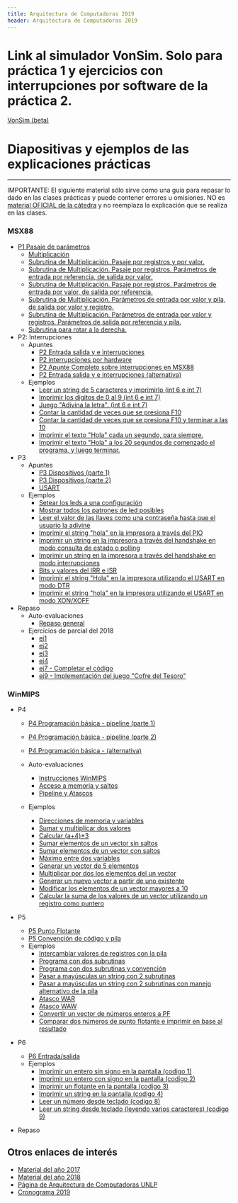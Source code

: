 ```yaml
---
title: Arquitectura de Computadoras 2019
header: Arquitectura de Computadoras 2019
---
```


# Link al simulador VonSim. Solo para práctica 1 y ejercicios con interrupciones por software de la práctica 2.
[VonSim (beta)](https://vonsim.github.io/)

# Diapositivas y ejemplos de las explicaciones prácticas
-------------------------------------------



IMPORTANTE: El siguiente material sólo sirve como una guía para repasar lo dado en las clases prácticas y puede contener errores u omisiones. NO es [material OFICIAL de la cátedra](http://weblidi.info.unlp.edu.ar/catedras/arquitecturaP2003/) y no reemplaza la explicación que se realiza en las clases.

### MSX88

*   [P1 Pasaje de parámetros](clases/clase1.ppt)
    * [Multiplicación](ejemplos/p1ej1.asm)
    * [Subrutina de Multiplicación. Pasaje por registros y por valor.](ejemplos/p1ej2.asm)
    * [Subrutina de Multiplicación. Pasaje por registros. Parámetros de entrada por referencia, de salida por valor.](ejemplos/p1ej3.asm)
    * [Subrutina de Multiplicación. Pasaje por registros. Parámetros de entrada por valor, de salida por referencia.](ejemplos/p1ej4.asm)
    * [Subrutina de Multiplicación. Parámetros de entrada por valor y pila, de salida por valor y registro.](ejemplos/p1ej5.asm)
    * [Subrutina de Multiplicación. Parámetros de entrada por valor y registros. Parámetros de salida por referencia y pila.](ejemplos/p1ej6.asm)
    * [Subrutina para rotar a la derecha.](ejemplos/p1ej7.asm)
*   P2: Interrupciones
    * Apuntes
        *   [P2 Entrada salida y e interrupciones](clases/clase2.ppt)
        *   [P2 interrupciones por hardware](clases/clase2.pdf)
        *   [P2 Apunte Completo sobre interrupciones en MSX88](apuntes/interrupciones.pdf)
        *   [P2 Entrada salida y e interrupciones (alternativa)](clases/clase2alternativa.ppt)
    * Ejemplos
        * [Leer un string de 5 caracteres y imprimirlo (int 6 e int 7)](ejemplos/p2ej1.asm)
        * [Imprimir los dígitos de 0 al 9 (int 6 e int 7)](ejemplos/p2ej2.asm)
        * [Juego "Adivina la letra". (int 6 e int 7)](ejemplos/p2ej3.asm)
        * [Contar la cantidad de veces que se presiona F10](ejemplos/p2ej4.asm)
        * [Contar la cantidad de veces que se presiona F10 y terminar a las 10](ejemplos/p2ej5.asm)
        * [Imprimir el texto "Hola" cada un segundo, para siempre.](ejemplos/p2ej6.asm)
        * [Imprimir el texto "Hola" a los 20 segundos de comenzado el programa, y luego terminar.](ejemplos/p2ej7.asm)
* P3
    * Apuntes
        *   [P3 Dispositivos (parte 1)](clases/clase3-1.ppt)
        *   [P3 Dispositivos (parte 2)](clases/clase3-2.ppt)
        *   [USART](apuntes/usart.pdf)
    * Ejemplos
      * [Setear los leds a una configuración](ejemplos/p3ej1.asm)
      * [Mostrar todos los patrones de led posibles](ejemplos/p3ej2.asm)
      * [Leer el valor de las llaves como una contraseña hasta que el usuario la adivine](ejemplos/p3ej3.asm)
      * [Imprimir el string "hola" en la impresora a través del PIO](ejemplos/p3ej4.asm)
      * [Imprimir un string en la impresora a través del handshake en modo consulta  de estado o polling](ejemplos/p3ej5.asm)
      * [Imprimir un string en la impresora a través del handshake en modo interrupciones](ejemplos/p3ej6.asm)
      * [Bits y valores del IRR e ISR](ejemplos/p3_irr_isr.asm)
      * [Imprimir el string "Hola" en la impresora utilizando el USART en modo DTR](ejemplos/p3_usart_dtr.asm)
      * [Imprimir el string "hola" en la impresora utilizando el USART en modo XON/XOFF](ejemplos/p3_usart_xon.asm)
* Repaso
    * Auto-evaluaciones
        * [Repaso general](https://kahoot.it/challenge/0849538)
    * Ejercicios de parcial del 2018
      * [ej1](ejemplos/1pej1.asm)
      * [ej2](ejemplos/1pej2.asm)
      * [ej3](ejemplos/1pej3.asm)
      * [ej4](ejemplos/1pej4.asm)
      * [ej7 - Completar el código ](ejemplos/1pej7.asm)
      * [ej9 - Implementación del juego "Cofre del Tesoro"](ejemplos/1pej9.asm)




### WinMIPS

*   P4
    *   [P4 Programación básica \- pipeline (parte 1)](clases/clase4-1.ppt)
    *   [P4 Programación básica \- pipeline (parte 2)](clases/clase4-2.ppt)
    *   [P4 Programación básica \- (alternativa)](clases/clase4alternativa.ppt)
    * Auto-evaluaciones
        * [Instrucciones WinMIPS](https://kahoot.it/challenge/0508731)
        * [Acceso a memoria y saltos](https://kahoot.it/challenge/030285)
        * [Pipeline y Atascos](https://kahoot.it/challenge/0781808)

    * Ejemplos
        * [Direcciones de memoria y variables](ejemplos/p4e0.s)
        * [Sumar y multiplicar dos valores](ejemplos/p4e1.s)
        * [Calcular (a+4)*3](ejemplos/p4e2.s)
        * [Sumar elementos de un vector sin saltos ](ejemplos/p4e3.s)
        * [Sumar elementos de un vector con saltos ](ejemplos/p4e4.s)
        * [Máximo entre dos variables ](ejemplos/p4e5.s)
        * [ Generar un vector de 5 elementos ](ejemplos/p4e6.s)
        * [Multiplicar por dos los elementos del un vector ](ejemplos/p4e7.s)
        * [Generar un nuevo vector a partir de uno existente ](ejemplos/p4e8.s)
        * [Modificar los elementos de un vector mayores a 10 ](ejemplos/p4e9.s)
        * [Calcular la suma de los valores de un vector utilizando un registro como puntero](ejemplos/p4e10.s)
*   P5
    *   [P5 Punto Flotante](clases/clase5-1.ppt)
    *   [P5 Convención de código y pila](clases/clase5-2.ppt)
    * Ejemplos
        * [Intercambiar valores de registros con la pila](ejemplos/p5e1.s)
        * [Programa con dos subrutinas](ejemplos/p5e2.s)
        * [Programa con dos subrutinas y convención](ejemplos/p5e3.s)
        * [Pasar a mayúsculas un string con 2 subrutinas](ejemplos/p5e4.s)
        * [Pasar a mayúsculas un string con 2 subrutinas con manejo alternativo de la pila](ejemplos/p5e5.s)
        * [Atasco WAR](ejemplos/p5e6.s)
        * [Atasco WAW](ejemplos/p5e8.s)
        * [Convertir un vector de números enteros a PF](ejemplos/p5e7.s)
        * [Comparar dos números de punto flotante e imprimir en base al resultado](ejemplos/p5e9.s)
*   P6
    * [P6 Entrada/salida](clases/clase6.ppt)
    * Ejemplos
        * [Imprimir un entero sin signo en la pantalla (codigo 1)](ejemplos/p6e1.s)
        * [Imprimir un entero con signo en la pantalla (codigo 2)](ejemplos/p6e2.s)
        * [Imprimir un flotante en la pantalla (codigo 3)](ejemplos/p6e3.s)
        * [Imprimir un string en la pantalla (codigo 4)](ejemplos/p6e4.s)
        * [Leer un número desde teclado (codigo 8)](ejemplos/p6e5.s)
        * [Leer un string desde teclado (leyendo varios caracteres) (codigo 9)](ejemplos/p6e6.s)

* Repaso




Otros enlaces de interés
------------------------

*   [Material del año 2017](2017/index.html)
*   [Material del año 2018](2018/index.html)
*   [Página de Arquitectura de Computadoras UNLP](http://weblidi.info.unlp.edu.ar/catedras/arquitecturaP2003/)
*   [Cronograma 2019](http://weblidi.info.unlp.edu.ar/catedras/arquitecturap2003/cronograma%20ARQ%202019.pdf)
